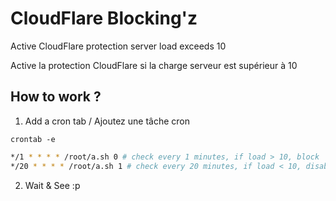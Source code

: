 <h1>CloudFlare Blocking'z</h1>

Active CloudFlare protection server load exceeds 10

Active la protection CloudFlare si la charge serveur est supérieur à 10


<h2>How to work ?</h2>

1. Add a cron tab / Ajoutez une tâche cron

```crontab -e```

```bash
*/1 * * * * /root/a.sh 0 # check every 1 minutes, if load > 10, block
*/20 * * * * /root/a.sh 1 # check every 20 minutes, if load < 10, disable protection
```

2. Wait & See :p
